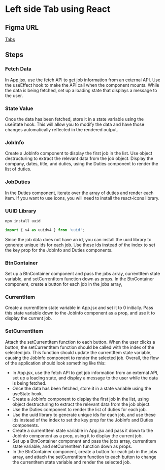 # Left side Tab using React


## Figma URL
[Tabs](https://www.figma.com/file/FJC19b9eUWS62HKR8L9Dmn/Tabs?node-id=0%3A1&t=8Rio02EFK1r9ItDW-1)
## Steps
### Fetch Data
In App.jsx, use the fetch API to get job information from an external API. Use the useEffect hook to make the API call when the component mounts. While the data is being fetched, set up a loading state that displays a message to the user.
### State Value
Once the data has been fetched, store it in a state variable using the useState hook. This will allow you to modify the data and have those changes automatically reflected in the rendered output.
### JobInfo
Create a JobInfo component to display the first job in the list. Use object destructuring to extract the relevant data from the job object. Display the company, dates, title, and duties, using the Duties component to render the list of duties.
### JobDuties
In the Duties component, iterate over the array of duties and render each item. If you want to use icons, you will need to install the react-icons library.
### UUID Library
```sh
npm install uuid
```
```js
import { v4 as uuidv4 } from 'uuid';
```
Since the job data does not have an id, you can install the uuid library to generate unique ids for each job. Use these ids instead of the index to set the key prop for the JobInfo and Duties components.
### BtnContainer
Set up a BtnContainer component and pass the jobs array, currentItem state variable, and setCurrentItem function down as props. In the BtnContainer component, create a button for each job in the jobs array,
### CurrentItem
Create a currentItem state variable in App.jsx and set it to 0 initially. Pass this state variable down to the JobInfo component as a prop, and use it to display the current job.
### SetCurrentItem
Attach the setCurrentItem function to each button.
When the user clicks a button, the setCurrentItem function should be called with the index of the selected job. This function should update the currentItem state variable, causing the JobInfo component to render the selected job.
Overall, the flow of the application should look something like this:
- In App.jsx, use the fetch API to get job information from an external API, set up a loading state, and display a message to the user while the data is being fetched.
- Once the data has been fetched, store it in a state variable using the useState hook.
- Create a JobInfo component to display the first job in the list, using object destructuring to extract the relevant data from the job object.
- Use the Duties component to render the list of duties for each job.
- Use the uuid library to generate unique ids for each job, and use these ids instead of the index to set the key prop for the JobInfo and Duties components.
- Create a currentItem state variable in App.jsx and pass it down to the JobInfo component as a prop, using it to display the current job.
- Set up a BtnContainer component and pass the jobs array, currentItem state variable, and setCurrentItem function down as props.
- In the BtnContainer component, create a button for each job in the jobs array, and attach the setCurrentItem function to each button to change the currentItem state variable and render the selected job.


